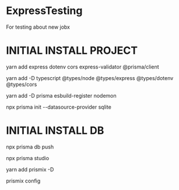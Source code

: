 # ExpressTesting

For testing about new jobx

# INITIAL INSTALL PROJECT

yarn add express dotenv cors express-validator @prisma/client

yarn add -D typescript @types/node @types/express @types/dotenv @types/cors 

yarn add -D prisma esbuild-register nodemon

npx prisma init --datasource-provider sqlite

# INITIAL INSTALL DB

npx prisma db push  

npx prisma studio 

yarn add prismix -D

prismix config

